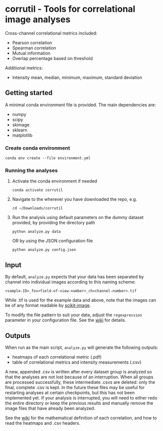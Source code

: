 # corrutil - Tools for correlational image analyses

Cross-channel correlational metrics included:
* Pearson correlation
* Spearman correlation
* Mutual information
* Overlap percentage based on threshold

Additional metrics:
* Intensity mean, median, minimum, maximum, standard deviation

## Getting started 
A minimal conda environment file is provided. The main dependencies are:
* numpy
* scipy
* skimage
* sklearn
* matplotlib

### Create conda environment
```
conda env create --file environment.yml
```

### Running the analyses
1. Activate the conda environment if needed
   ```
   conda activate corrutil
   ```
2. Navigate to the wherever you have downloaded the repo, e.g.
   ```
   cd ~/Downloads/corrutil
   ```
3. Run the analysis using default parameters on the dummy dataset provided, by providing the directory path
   ```
   python analyze.py data
   ```
   OR by using the JSON configuration file
   ```
   python analyze.py config.json
   ```
## Input
By default, `analyze.py` expects that your data has been separated by channel into individual images according to this naming scheme:
```
<sample-ID>_fov<field-of-view-number>_ch<channel-number>.tif
```
While .tif is used for the example data and above, note that the images can be of any format readable by [scikit-image](https://scikit-image.org/docs/stable/api/skimage.io.html#). 

To modify the file pattern to suit your data, adjust the `regexpression` parameter in your configuration file. See the [wiki](https://github.com/panlilio/corrutil/wiki/Configuration-file-parameters) for details.

## Outputs
When run as the main script, `analyze.py` will generate the following outputs:
* heatmaps of each correlational metric (.pdf)
* table of correlational metrics and intensity measurements (.csv)

A new, appended .csv is written after every dataset group is analyzed so that the analyses are not lost because of an interruption. When all groups are processed successfully, these intermediate .csvs are deleted: only the final, complete .csv is kept. In the future these files may be useful for restarting analyses at certain checkpoints, but this has not been implemented yet. If your analysis is interrupted, you will need to either redo the entire directory or keep the previous results and manually remove the image files that have already been analyzed.

See the [wiki](https://github.com/panlilio/corrutil/wiki/Understanding-the-results) for the mathematical definition of each correlation, and how to read the heatmaps and .csv headers. 
